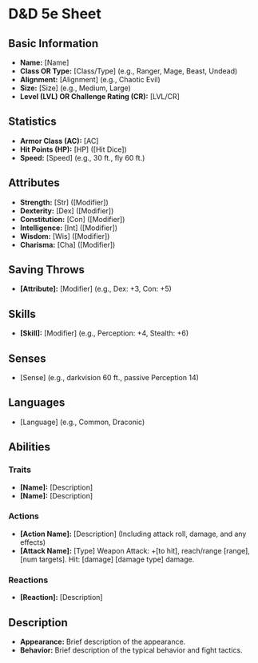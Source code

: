 # D&D 5e Sheet

## Basic Information
- **Name:** [Name]
- **Class OR Type:** [Class/Type] (e.g., Ranger, Mage, Beast, Undead)
- **Alignment:** [Alignment] (e.g., Chaotic Evil)
- **Size:** [Size] (e.g., Medium, Large)
- **Level (LVL) OR Challenge Rating (CR):** [LVL/CR]

## Statistics
- **Armor Class (AC):** [AC]
- **Hit Points (HP):** [HP] ([Hit Dice])
- **Speed:** [Speed] (e.g., 30 ft., fly 60 ft.)

## Attributes
- **Strength:** [Str] ([Modifier])
- **Dexterity:** [Dex] ([Modifier])
- **Constitution:** [Con] ([Modifier])
- **Intelligence:** [Int] ([Modifier])
- **Wisdom:** [Wis] ([Modifier])
- **Charisma:** [Cha] ([Modifier])

## Saving Throws
- **[Attribute]:** [Modifier] (e.g., Dex: +3, Con: +5)

## Skills
- **[Skill]:** [Modifier] (e.g., Perception: +4, Stealth: +6)

## Senses
- [Sense] (e.g., darkvision 60 ft., passive Perception 14)

## Languages
- [Language] (e.g., Common, Draconic)

## Abilities
### Traits
- **[Name]:** [Description]
- **[Name]:** [Description]

### Actions
- **[Action Name]:** [Description] (Including attack roll, damage, and any effects)
- **[Attack Name]:** [Type] Weapon Attack: +[to hit], reach/range [range], [num targets]. Hit: [damage] [damage type] damage.

### Reactions
- **[Reaction]:** [Description]

## Description
- **Appearance:** Brief description of the appearance.
- **Behavior:** Brief description of the typical behavior and fight tactics.